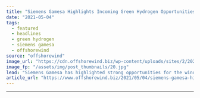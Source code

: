 ```yaml
---
title: "Siemens Gamesa Highlights Incoming Green Hydrogen Opportunities for Wind Industry"
date: "2021-05-04"
tags: 
  - featured
  - headlines
  - green hydrogen
  - siemens gamesa
  - offshorewind
source: "offshorewind"
image_url: "https://cdn.offshorewind.biz/wp-content/uploads/sites/2/2020/12/07153002/Siemens-Gamesa_archive.jpg"
image_fp: "/assets/img/post_thumbnails/20.jpg"
lead: "Siemens Gamesa has highlighted strong opportunities for the wind industry in green hydrogen production,"
article_url: "https://www.offshorewind.biz/2021/05/04/siemens-gamesa-highlights-incoming-green-hydrogen-opportunities-for-wind-industry/"
---
```


---
